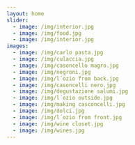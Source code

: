 ```yaml
---
layout: home
slider:
  - image: /img/interior.jpg
  - image: /img/food.jpg
  - image: /img/interior.jpg
images:
  - image: /img/carlo pasta.jpg
  - image: /img/culaccia.jpg
  - image: /img/casoncello magro.jpg
  - image: /img/negroni.jpg
  - image: /img/l´ozio from back.jpg
  - image: /img/casoncelli nero.jpg
  - image: /img/degustazione salumi.jpg
  - image: /img/l´ozio outside.jpg
  - image: /img/making casconcelli.jpg
  - image: /img/dolci.jpg
  - image: /img/l´ozio from front.jpg
  - image: /img/wine closet.jpg
  - image: /img/wines.jpg
---
```


